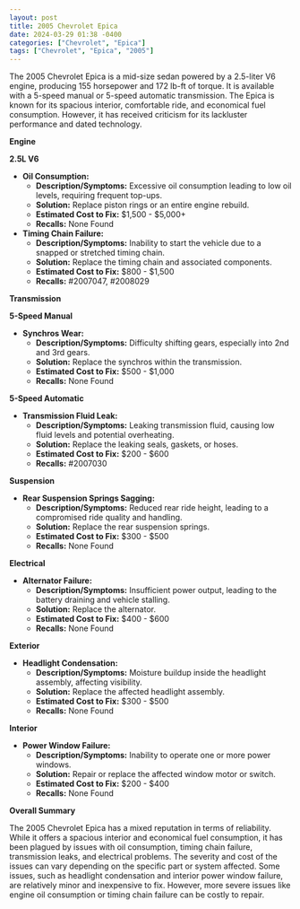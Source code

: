 ```yaml
---
layout: post
title: 2005 Chevrolet Epica
date: 2024-03-29 01:38 -0400
categories: ["Chevrolet", "Epica"]
tags: ["Chevrolet", "Epica", "2005"]
---
```

The 2005 Chevrolet Epica is a mid-size sedan powered by a 2.5-liter V6 engine, producing 155 horsepower and 172 lb-ft of torque. It is available with a 5-speed manual or 5-speed automatic transmission. The Epica is known for its spacious interior, comfortable ride, and economical fuel consumption. However, it has received criticism for its lackluster performance and dated technology.

**Engine**

**2.5L V6**

* **Oil Consumption:**
    * **Description/Symptoms:** Excessive oil consumption leading to low oil levels, requiring frequent top-ups.
    * **Solution:** Replace piston rings or an entire engine rebuild.
    * **Estimated Cost to Fix:** $1,500 - $5,000+
    * **Recalls:** None Found
* **Timing Chain Failure:**
    * **Description/Symptoms:** Inability to start the vehicle due to a snapped or stretched timing chain.
    * **Solution:** Replace the timing chain and associated components.
    * **Estimated Cost to Fix:** $800 - $1,500
    * **Recalls:** #2007047, #2008029

**Transmission**

**5-Speed Manual**

* **Synchros Wear:**
    * **Description/Symptoms:** Difficulty shifting gears, especially into 2nd and 3rd gears.
    * **Solution:** Replace the synchros within the transmission.
    * **Estimated Cost to Fix:** $500 - $1,000
    * **Recalls:** None Found

**5-Speed Automatic**

* **Transmission Fluid Leak:**
    * **Description/Symptoms:** Leaking transmission fluid, causing low fluid levels and potential overheating.
    * **Solution:** Replace the leaking seals, gaskets, or hoses.
    * **Estimated Cost to Fix:** $200 - $600
    * **Recalls:** #2007030

**Suspension**

* **Rear Suspension Springs Sagging:**
    * **Description/Symptoms:** Reduced rear ride height, leading to a compromised ride quality and handling.
    * **Solution:** Replace the rear suspension springs.
    * **Estimated Cost to Fix:** $300 - $500
    * **Recalls:** None Found

**Electrical**

* **Alternator Failure:**
    * **Description/Symptoms:** Insufficient power output, leading to the battery draining and vehicle stalling.
    * **Solution:** Replace the alternator.
    * **Estimated Cost to Fix:** $400 - $600
    * **Recalls:** None Found

**Exterior**

* **Headlight Condensation:**
    * **Description/Symptoms:** Moisture buildup inside the headlight assembly, affecting visibility.
    * **Solution:** Replace the affected headlight assembly.
    * **Estimated Cost to Fix:** $300 - $500
    * **Recalls:** None Found

**Interior**

* **Power Window Failure:**
    * **Description/Symptoms:** Inability to operate one or more power windows.
    * **Solution:** Repair or replace the affected window motor or switch.
    * **Estimated Cost to Fix:** $200 - $400
    * **Recalls:** None Found

**Overall Summary**

The 2005 Chevrolet Epica has a mixed reputation in terms of reliability. While it offers a spacious interior and economical fuel consumption, it has been plagued by issues with oil consumption, timing chain failure, transmission leaks, and electrical problems. The severity and cost of the issues can vary depending on the specific part or system affected. Some issues, such as headlight condensation and interior power window failure, are relatively minor and inexpensive to fix. However, more severe issues like engine oil consumption or timing chain failure can be costly to repair.
